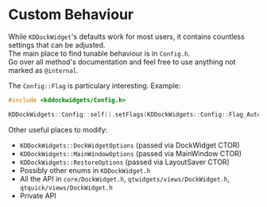 # Custom Behaviour

While `KDDockWidget`'s defaults work for most users, it contains countless settings that can be adjusted.<br>
The main place to find tunable behaviour is in `Config.h`.<br>Go over all method's documentation and feel free to use anything not marked
as `@internal`.

The `Config::Flag` is particulary interesting. Example:
```cpp
#include <kddockwidgets/Config.h>

KDDockWidgets::Config::self().setFlags(KDDockWidgets::Config::Flag_AutoHideSupport);
```

Other useful places to modify:
- `KDDockWidgets::DockWidgetOptions` (passed via DockWidget CTOR)
- `KDDockWidgets::MainWindowOptions` (passed via MainWindow CTOR)
- `KDDockWidgets::RestoreOptions` (passed via LayoutSaver CTOR)
- Possibly other enums in `KDDockWidget.h`
- All the API in `core/DockWidget.h`, `qtwidgets/views/DockWidget.h`, `qtquick/views/DockWidget.h`
- Private API
